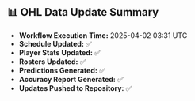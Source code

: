 ## 📊 OHL Data Update Summary
- **Workflow Execution Time:** 2025-04-02 03:31 UTC
- **Schedule Updated:** ✅
- **Player Stats Updated:** ✅
- **Rosters Updated:** ✅
- **Predictions Generated:** ✅
- **Accuracy Report Generated:** ✅
- **Updates Pushed to Repository:** ✅
